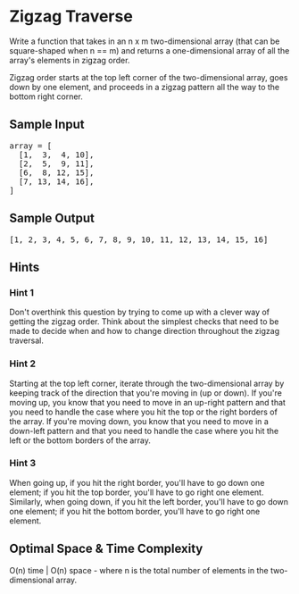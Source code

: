 # Zigzag Traverse

Write a function that takes in an n x m two-dimensional array (that can be
square-shaped when n == m) and returns a one-dimensional array of all the
array's elements in zigzag order.

Zigzag order starts at the top left corner of the two-dimensional array, goes
down by one element, and proceeds in a zigzag pattern all the way to the
bottom right corner.

## Sample Input

<pre>
array = [
  [1,  3,  4, 10],
  [2,  5,  9, 11],
  [6,  8, 12, 15],
  [7, 13, 14, 16],
]
</pre>

## Sample Output

<pre>
[1, 2, 3, 4, 5, 6, 7, 8, 9, 10, 11, 12, 13, 14, 15, 16]
</pre>

## Hints

### Hint 1

Don't overthink this question by trying to come up with a clever way of getting the zigzag order. Think about the simplest checks that need to be made to decide when and how to change direction throughout the zigzag traversal.

### Hint 2

Starting at the top left corner, iterate through the two-dimensional array by keeping track of the direction that you're moving in (up or down). If you're moving up, you know that you need to move in an up-right pattern and that you need to handle the case where you hit the top or the right borders of the array. If you're moving down, you know that you need to move in a down-left pattern and that you need to handle the case where you hit the left or the bottom borders of the array.

### Hint 3

When going up, if you hit the right border, you'll have to go down one element; if you hit the top border, you'll have to go right one element. Similarly, when going down, if you hit the left border, you'll have to go down one element; if you hit the bottom border, you'll have to go right one element.

## Optimal Space & Time Complexity

O(n) time | O(n) space - where n is the total number of elements in the two-dimensional array.
